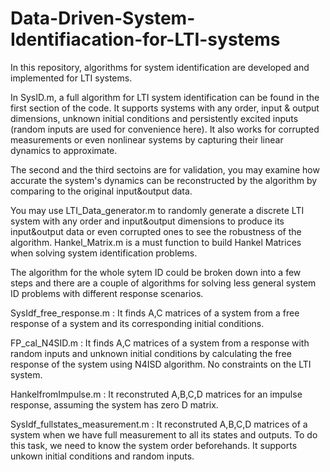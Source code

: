 # Data-Driven-System-Identifiacation-for-LTI-systems
In this repository, algorithms for system identification are developed and implemented for LTI systems.

In SysID.m, a full algorithm for LTI system identification can be found in the first section of the code. It supports systems with any order, input & output dimensions, unknown initial conditions and persistently excited inputs (random inputs are used for convenience here). It also works for corrupted measurements or even nonlinear systems by capturing their linear dynamics to approximate. 

The second and the third sectoins are for validation, you may examine how accurate the system's dynamics can be reconstructed by the algorithm by comparing to the original input&output data.

You may use LTI_Data_generator.m to randomly generate a discrete LTI system with any order and input&output dimensions to produce its input&output data or even corrupted ones to see the robustness of the algorithm.
Hankel_Matrix.m is a must function to build Hankel Matrices when solving system identification problems.

The algorithm for the whole sytem ID could be broken down into a few steps and there are a couple of algorithms for solving less general system ID problems with different response scenarios.

SysIdf_free_response.m : It finds A,C matrices of a system from a free response of a system and its corresponding initial conditions.

FP_cal_N4SID.m : It finds A,C matrices of a system from a response with random inputs and unknown initial conditions by calculating the free response of the system using N4ISD algorithm. No constraints on the LTI system.

HankelfromImpulse.m : It reconstruted A,B,C,D matrices for an impulse response, assuming the system has zero D matrix. 

SysIdf_fullstates_measurement.m : It reconstruted A,B,C,D matrices of a system when we have full measurement to all its states and outputs. To do this task, we need to know the system order beforehands. It supports unkown initial conditions and random inputs.

